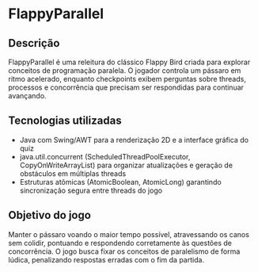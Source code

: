 # FlappyParallel

## Descrição
FlappyParallel é uma releitura do clássico Flappy Bird criada para explorar conceitos de programação paralela. O jogador controla um pássaro em ritmo acelerado, enquanto checkpoints exibem perguntas sobre threads, processos e concorrência que precisam ser respondidas para continuar avançando.

## Tecnologias utilizadas
- Java com Swing/AWT para a renderização 2D e a interface gráfica do quiz
- java.util.concurrent (ScheduledThreadPoolExecutor, CopyOnWriteArrayList) para organizar atualizações e geração de obstáculos em múltiplas threads
- Estruturas atômicas (AtomicBoolean, AtomicLong) garantindo sincronização segura entre threads do jogo

## Objetivo do jogo
Manter o pássaro voando o maior tempo possível, atravessando os canos sem colidir, pontuando e respondendo corretamente às questões de concorrência. O jogo busca fixar os conceitos de paralelismo de forma lúdica, penalizando respostas erradas com o fim da partida.
